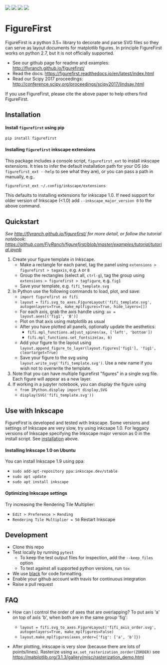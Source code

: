 ![](https://github.com/flyranch/figurefirst/workflows/Tests/badge.svg?branch=master)
![](https://img.shields.io/pypi/v/figurefirst)
![](https://img.shields.io/github/license/flyranch/figurefirst)
![](https://img.shields.io/badge/code%20style-black-000000.svg)
# FigureFirst
FigureFirst is a python 3.5+ library to decorate and parse SVG files so they can serve as layout documents for matplotlib figures. In principle FigureFirst works on python 2.7, but it is not officially supported. 
* See our github page for readme and examples: http://flyranch.github.io/figurefirst/
* Read the docs: https://figurefirst.readthedocs.io/en/latest/index.html
* Read our Scipy 2017 proceedings: http://conference.scipy.org/proceedings/scipy2017/lindsay.html

If you use FigureFirst, please cite the above paper to help others find FigureFirst.

## Installation

#### Install `figurefirst` using pip

```bash
pip install figurefirst
```
#### Installing `figurefirst` inkscape extensions

This package includes a console script, `figurefirst_ext` to install inkscape extensions.
It tries to infer the default installation path for your OS (do `figurefirst_ext --help` to see what they are),
or you can pass a path in manually, e.g..

```bash
figurefirst_ext ~/.config/inkscape/extensions
```

This defaults to installing extensions for inkscape 1.0. If need support for older version of Inkscape (<1.0) add `--inkscape_major_version 0` to the above command. 

## Quickstart
*See http://flyranch.github.io/figurefirst/ for more detail, or follow the tutorial notebook: https://github.com/FlyRanch/figurefirst/blob/master/examples/tutorial/tutorial.ipynb*
1. Create your figure template in Inkscape. 
    *  Make a rectangle for each panel, tag the panel using `extensions > figurefirst > tagaxis`, e.g. `A` or `B`
    *  Group the rectangles (select all, `ctrl-g`), tag the group using `extensions > figurefirst > tagfigure`, e.g. `fig1`
    *  Save your template, e.g. `fifi_template.svg`
2. In Python use the following commands to load, plot, and save:
    *  `import figurefirst as fifi`
    *  `layout = fifi.svg_to_axes.FigureLayout('fifi_template.svg', autogenlayers=True, make_mplfigures=True, hide_layers=[])`
    *  For each axis, grab the axis handle using: `ax = layout.axes[('fig1', 'B')]`
    *  Plot on that axis using matplotlib as usual
    *  After you have plotted all panels, optionally update the aesthetics:
        *  `fifi.mpl_functions.adjust_spines(ax, ['left', 'bottom'])`
        *  `fifi.mpl_functions.set_fontsize(ax, 6)`
    *  Add your figure to the layout using `layout.append_figure_to_layer(layout.figures['fig1'], 'fig1', cleartarget=True)`
    *  Save your figure to the svg using `layout.write_svg('fifi_template.svg')`. Use a new name if you wish not to overwrite the template. 
3. Note that you can have multiple figurefirst "figures" in a single svg file. Each figure will appear as a new layer.  
4. If working in a jupyter notebook, you can display the figure using
    *  `from IPython.display import display,SVG`
    *  `display(SVG('fifi_template.svg'))`

## Use with Inkscape
FigureFirst is developed and tested with Inkscape. Some versions and settings of Inkscape are very slow, try using inkcsape 1.0. For leggacy versions of Inkscape specifying the Inkscape major version as 0 in the install script. See [installation](#installation) above.

#### Installing Inkscape 1.0 on Ubuntu
You can install Inkscape 1.9 using ppa:
* `sudo add-apt-repository ppa:inkscape.dev/stable`
* `sudo apt update`
* `sudo apt install inkscape`

#### Optimizing Inkscape settings
Try increasing the Rendering Tile Multiplier:
* `Edit > Preference > Rending`
* `Rendering Tile Multiplier = 50`
Restart Inkscape

## Development

- Clone this repo
- Test locally by running `pytest`
  - To keep the test output files for inspection, add the `--keep_files` option
  - To test against all supported python versions, run `tox`
- We use [black](https://pypi.org/project/black/) for code formatting. 
- Enable your github account with travis for continuous integration
- Raise a pull request


## FAQ
* How can I control the order of axes that are overlapping? To put axis 'a' on top of axis 'b', when both are in the same group 'fig':
  *  `layout = fifi.svg_to_axes.FigureLayout('fifi_axis_order.svg', autogenlayers=True, make_mplfigures=False)`
  *  `layout.make_mplfigures(axes_order={'fig': ['a', 'b']})`
  
* After plotting, inkscape is very slow (because there are lots of points/lines). Rasterize using `ax.set_rasterization_zorder(ZORDER)` see https://matplotlib.org/3.1.3/gallery/misc/rasterization_demo.html
